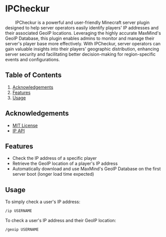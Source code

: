 # IPCheckur

&emsp; &emsp;IPCheckur is a powerful and user-friendly Minecraft server plugin designed to help server operators easily identify players' IP addresses and their associated GeoIP locations. Leveraging the highly accurate MaxMind's GeoIP Database, this plugin enables admins to monitor and manage their server's player base more effectively. With IPCheckur, server operators can gain valuable insights into their players' geographic distribution, enhancing server security and facilitating better decision-making for region-specific events and configurations.


## Table of Contents

1. [Acknowledgements](#acknowledgements)
2. [Features](#features)
3. [Usage](#usage)

## Acknowledgements

- [MIT License](https://github.com/AddictedCoins/IPCheckur/blob/main/LICENSE)
- [IP API](https://ipapi.com/documentation)

## Features

- Check the IP address of a specific player
- Retrieve the GeoIP location of a player's IP address
- Automatically download and use MaxMind's GeoIP Database on the first server boot (longer load time expected)


## Usage

To simply check a user's IP address:

```bash
/ip USERNAME
```

To check a user's IP address and their GeoIP location:

```bash
/geoip USERNAME
```

